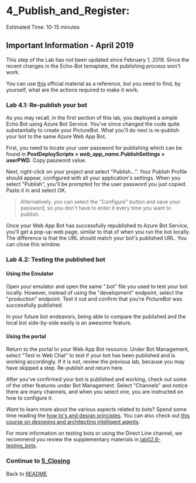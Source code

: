 # 4_Publish_and_Register:

Estimated Time: 10-15 minutes


## Important Information - April 2019

This step of the Lab has not been updated since February 1, 2019. Since the recent changes in the Echo-Bot temaplate, the publishing process won't work.

You can use [this](https://docs.microsoft.com/en-us/azure/bot-service/bot-builder-deploy-az-cli?view=azure-bot-service-4.0&tabs=csharp) official material as a reference, but you need to find, by yourself, what are the actions required to make it work.

### Lab 4.1: Re-publish your bot

As you may recall, in the first section of this lab, you deployed a simple Echo Bot using Azure Bot Service. You've since changed the code quite substantially to create your PictureBot. What you'll do next is re-publish your bot to the same Azure Web App Bot.

First, you need to locate your user password for publishing which can be found in **PostDeployScripts > _web_app_name_.PublishSettings > userPWD**. Copy password value.

Next, right-click on your project and select "Publish...". Your Publish Profile should appear, configured with all your application's settings. When you select "Publish", you'll be prompted for the user password you just copied. Paste it in and select OK.  

> Alternatively, you can select the "Configure" button and save your password, so you don't have to enter it every time you want to publish.

Once your Web App Bot has successfully republished to Azure Bot Service, you'll get a pop-up web page, similar to that of when you run the bot locally. The difference is that the URL should match your bot's published URL. You can close this window.  


### Lab 4.2: Testing the published bot

#### Using the Emulator

Open your emulator and open the same ".bot" file you used to test your bot locally. However, instead of using the "development" endpoint, select the "production" endpoint. Test it out and confirm that you're PictureBot was successfully published.  

In your future bot endeavors, being able to compare the published and the local bot side-by-side easily is an awesome feature. 


#### Using the portal

Return to the portal to your Web App Bot resource. Under Bot Management, select "Test in Web Chat" to test if your bot has been published and is working accordingly. If it is not, review the previous lab, because you may have skipped a step. Re-publish and return here.

After you've confirmed your bot is published and working, check out some of the other features under Bot Management. Select "Channels" and notice there are many channels, and when you select one, you are instructed on how to configure it. 

Want to learn more about the various aspects related to bots? Spend some time reading the [how to's and design principles](https://docs.microsoft.com/en-us/azure/bot-service/bot-service-design-principles?view=azure-bot-service-4.0). You can also check out [this course on designing and architecting intelligent agents](https://aka.ms/daaia).  

For more information on testing bots or using the Direct Line channel, we recommend you review the supplementary materials in [lab02.6-testing_bots](../lab02.6-testing_bots/0_README.md).

### Continue to [5_Closing](./5_Closing.md)  
Back to [README](./0_README.md)
